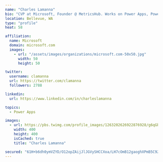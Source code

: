 ```yaml
---
name: "Charles Lamanna"
bio: "CVP at Microsoft, Founder @ MetricsHub. Works on Power Apps, Power Automate, Power Virtual Agent, Common Data Service and Dynamics 365."
location: Bellevue, WA
type: "profile"
heat: 58

affiliation:
  name: Microsoft
  domain: microsoft.com
  images:
    - url: "/assets/images/organizations/microsoft.com-50x50.jpg"
      width: 50
      height: 50

twitter:
  username: clamanna
  url: https://twitter.com/clamanna
  followers: 2788

linkedin:
  url: https://www.linkedin.com/in/charleslamanna

topics:
  - Power Apps

images:
  - url: https://pbs.twimg.com/profile_images/1263202626922876928/g6qGbHZ-_400x400.jpg
    width: 400
    height: 400
    isCached: true
    title: "Charles Lamanna"

secured: "61H+b6dh0ymVZYD/O12opZAijJlJGVySHCCXoa/LH7cOmB12gaoghXPmB5C92GV/Mu8BWFOJ4yN9BN2Mf7mhx2M4MynAEcCsVwyKfzwKQmh1c0HxS1exAerX1HFsV3nG/ewJb16ToWDwLvviU3XuULeI7tr9S/WwQz28FtlKWHyF2BmmCUkIKv1i8Z4AIC6BH2L9D0vFgy4cmnevavscAyjZGp7N+8EJGhtreEfKLP3nioIhZlvOkhoTmfy6wKv0vnYs0d98T0La9wptWtWvYqYUGzPA0stTwsvhCBLDN4sv8sysAj9JI4ETYwyTLwakIxFlxWsdXr1frgeyiiFMqcSYIUcDQ0JxnfjQ2lzhRIPMpNZGYDCwzs5P7XCGJSrx03Jbf1Y8uquccbK13rBkj3EkKtc2tzBQk9MvPsYfXLM=;7wSIt9Z78bKwS6/Ovedo3Q=="
---
```


